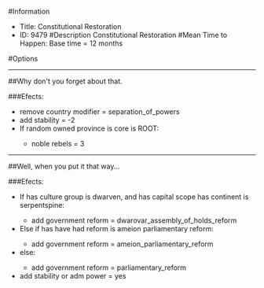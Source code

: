 #Information
 - Title: Constitutional Restoration
 - ID: 9479
#Description
Constitutional Restoration
#Mean Time to Happen:
Base time = 12 months

#Options

___
##Why don't you forget about that.

###Efects:<ul><li>remove country modifier = separation_of_powers</li><li>add stability = -2</li><li>If random owned province is core is ROOT:</li><ul><li>noble rebels = 3</li></ul></ul>

___
##Well, when you put it that way...

###Efects:<ul><li>If has culture group is dwarven, and  has capital scope has continent is serpentspine:</li><ul><li>add government reform = dwarovar_assembly_of_holds_reform</li></ul><li>Else if has have had reform is ameion parliamentary reform:</li><ul><li>add government reform = ameion_parliamentary_reform</li></ul><li>else:</li><ul><li>add government reform = parliamentary_reform</li></ul><li>add stability or adm power = yes</li></ul>
